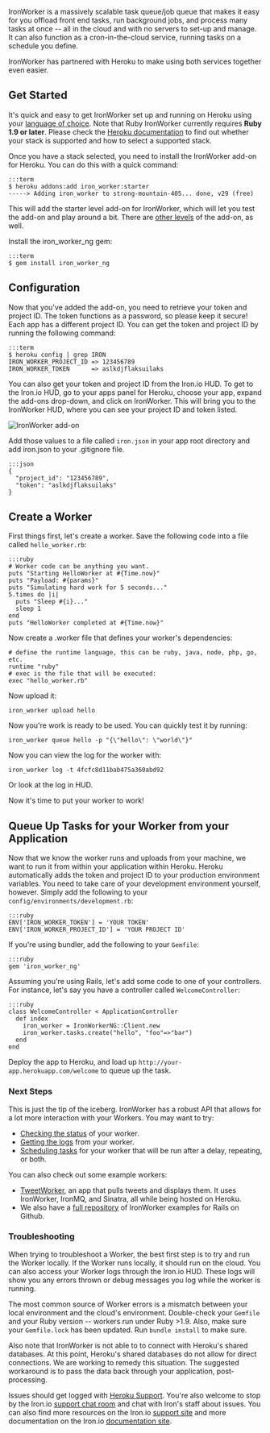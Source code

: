 IronWorker is a massively scalable task queue/job queue that makes it easy for you offload front end tasks, run
background jobs, and process many tasks at once -- all in the cloud and with no servers to set-up and manage. It can
also function as a cron-in-the-cloud service, running tasks on a schedule you define.

IronWorker has partnered with Heroku to make using both services together even easier.

## Get Started

It's quick and easy to get IronWorker set up and running on Heroku using your [language of choice](http://dev.iron.io/worker/).
Note that Ruby IronWorker currently requires **Ruby 1.9 or later**. Please check the
[Heroku documentation](http://devcenter.heroku.com/articles/stack) to find out whether your stack is supported and how
to select a supported stack.

Once you have a stack selected, you need to install the IronWorker add-on for Heroku. You can do this with a quick command:

    :::term
    $ heroku addons:add iron_worker:starter
    -----> Adding iron_worker to strong-mountain-405... done, v29 (free)

This will add the starter level add-on for IronWorker, which will let you test the add-on and play around a bit. There are [other levels](http://addons.heroku.com/iron_worker) of the add-on, as well.

Install the iron_worker_ng gem:

    :::term
    $ gem install iron_worker_ng

## Configuration

Now that you've added the add-on, you need to retrieve your token and project ID. The token functions as a password,
so please keep it secure! Each app has a different project ID. You can get the token and project ID by running the following command:

    :::term
    $ heroku config | grep IRON
    IRON_WORKER_PROJECT_ID => 123456789
    IRON_WORKER_TOKEN      => aslkdjflaksuilaks

You can also get your token and project ID from the Iron.io HUD. To get to the Iron.io HUD, go to your apps panel for
Heroku, choose your app, expand the add-ons drop-down, and click on IronWorker. This will bring you to the IronWorker
HUD, where you can see your project ID and token listed.

![IronWorker add-on](https://s3.amazonaws.com/heroku.devcenter/heroku_assets/images/22-typus_preview.jpg)

Add those values to a file called `iron.json` in your app root directory and add iron.json to your .gitignore file.

    :::json
    {
      "project_id": "123456789",
      "token": "aslkdjflaksuilaks"
    }

## Create a Worker

First things first, let's create a worker. Save the following code into a file called `hello_worker.rb`:

    :::ruby
    # Worker code can be anything you want.
    puts "Starting HelloWorker at #{Time.now}"
    puts "Payload: #{params}"
    puts "Simulating hard work for 5 seconds..."
    5.times do |i|
      puts "Sleep #{i}..."
      sleep 1
    end
    puts "HelloWorker completed at #{Time.now}"

Now create a .worker file that defines your worker's dependencies:

    # define the runtime language, this can be ruby, java, node, php, go, etc.
    runtime "ruby"
    # exec is the file that will be executed:
    exec "hello_worker.rb"

Now upload it:

    iron_worker upload hello

Now you're work is ready to be used. You can quickly test it by running:

    iron_worker queue hello -p "{\"hello\": \"world\"}"

Now you can view the log for the worker with:

    iron_worker log -t 4fcfc8d11bab475a360abd92

Or look at the log in HUD.

Now it's time to put your worker to work!

## Queue Up Tasks for your Worker from your Application

Now that we know the worker runs and uploads from your machine, we want to run it from within your application within
Heroku. Heroku automatically adds the token and project ID to your production environment variables. You need to take care of
your development environment yourself, however. Simply add the following to your `config/environments/development.rb`:

    :::ruby
    ENV['IRON_WORKER_TOKEN'] = 'YOUR TOKEN'
    ENV['IRON_WORKER_PROJECT_ID'] = 'YOUR PROJECT ID'

If you're using bundler, add the following to your `Gemfile`:

    :::ruby
    gem 'iron_worker_ng'

Assuming you're using Rails, let's add some code to one of your controllers. For instance, let's say you have a controller
called `WelcomeController`:

    :::ruby
    class WelcomeController < ApplicationController
      def index
        iron_worker = IronWorkerNG::Client.new
        iron_worker.tasks.create("hello", "foo"=>"bar")
      end
    end

Deploy the app to Heroku, and load up `http://your-app.herokuapp.com/welcome` to queue up the task.

### Next Steps

This is just the tip of the iceberg. IronWorker has a robust API that allows for a lot more interaction with your Workers. You may want to try:

 * [Checking the status](http://docs.iron.io/worker/ruby/fibonacci-worker#TOC-Checking-the-Status-of-Your-Worker) of your worker.
 * [Getting the logs](http://docs.iron.io/worker/ruby/fibonacc-worker#TOC-Getting-Your-Worker-Logs) from your worker.
 * [Scheduling tasks](http://docs.iron.io/worker/ruby/fibonacci-worker#TOC-Scheduling-Tasks) for your worker that will be run after a delay, repeating, or both.

You can also check out some example workers:

* [TweetWorker](https://github.com/iron-io/heroku_sinatra_example), an app that pulls tweets and displays them. It uses IronWorker, IronMQ, and Sinatra, all while being hosted on Heroku.
* We also have a [full repository](https://github.com/iron-io/iron_worker_examples) of IronWorker examples for Rails on Github.

### Troubleshooting

When trying to troubleshoot a Worker, the best first step is to try and run the Worker locally. If the Worker runs locally, it should run on the cloud. You can also access your Worker logs through the Iron.io HUD. These logs will show you any errors thrown or debug messages you log while the worker is running.

The most common source of Worker errors is a mismatch between your local environment and the cloud's environment. Double-check your `Gemfile` and your Ruby version -- workers run under Ruby >1.9. Also, make sure your `Gemfile.lock` has been updated. Run `bundle install` to make sure.

Also note that IronWorker is not able to to connect with Heroku's shared databases. At this point, Heroku's shared databases do not allow for direct connections. We are working to remedy this situation. The suggested workaround is to pass the data back through your application, post-processing.

Issues should get logged with [Heroku Support](https://support.heroku.com). You're also welcome to stop by the Iron.io [support chat room](http://www.hipchat.com/gNWgTiqIC) and chat with Iron's staff about issues. You can also find more resources on the Iron.io [support site](http://support.iron.io) and more documentation on the Iron.io [documentation site](http://docs.iron.io).
